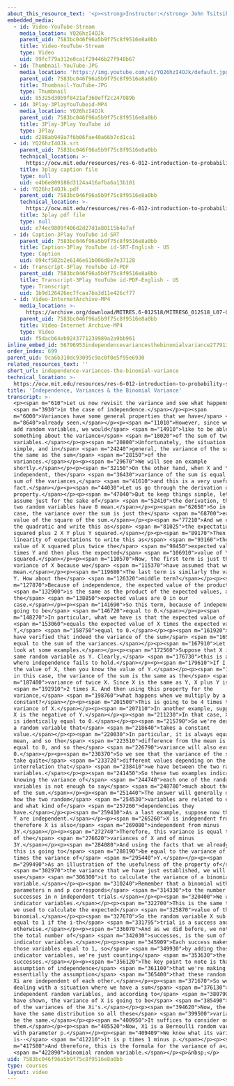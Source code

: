 ```yaml
---
about_this_resource_text: '<p><strong>Instructor:</strong> John Tsitsiklis</p>'
embedded_media:
  - id: Video-YouTube-Stream
    media_location: YQ26hzI4OJk
    parent_uid: 7583bc046f96a5b9f75c8f9516e8a0bb
    title: Video-YouTube-Stream
    type: Video
    uid: 99fc779a312e0ca1f29446b27f948b67
  - id: Thumbnail-YouTube-JPG
    media_location: 'https://img.youtube.com/vi/YQ26hzI4OJk/default.jpg'
    parent_uid: 7583bc046f96a5b9f75c8f9516e8a0bb
    title: Thumbnail-YouTube-JPG
    type: Thumbnail
    uid: 85325d30b9f8421af360eff2c247089b
  - id: 3Play-3PlayYouTubeid-MP4
    media_location: YQ26hzI4OJk
    parent_uid: 7583bc046f96a5b9f75c8f9516e8a0bb
    title: 3Play-3Play YouTube id
    type: 3Play
    uid: d288ab949a7f6b06fae40a66b7cd1ca1
  - id: YQ26hzI4OJk.srt
    parent_uid: 7583bc046f96a5b9f75c8f9516e8a0bb
    technical_location: >-
      https://ocw.mit.edu/resources/res-6-012-introduction-to-probability-spring-2018/part-i-the-fundamentals/independence-variances-the-binomial-variance/YQ26hzI4OJk.srt
    title: 3play caption file
    type: null
    uid: e4b6e809186d3124a416afba6a13b101
  - id: YQ26hzI4OJk.pdf
    parent_uid: 7583bc046f96a5b9f75c8f9516e8a0bb
    technical_location: >-
      https://ocw.mit.edu/resources/res-6-012-introduction-to-probability-spring-2018/part-i-the-fundamentals/independence-variances-the-binomial-variance/YQ26hzI4OJk.pdf
    title: 3play pdf file
    type: null
    uid: e74ec9809f406d2d27d1a80115b4a7af
  - id: Caption-3Play YouTube id-SRT
    parent_uid: 7583bc046f96a5b9f75c8f9516e8a0bb
    title: Caption-3Play YouTube id-SRT-English - US
    type: Caption
    uid: 094cf502b2e6146e61b006d8e7e37128
  - id: Transcript-3Play YouTube id-PDF
    parent_uid: 7583bc046f96a5b9f75c8f9516e8a0bb
    title: Transcript-3Play YouTube id-PDF-English - US
    type: Transcript
    uid: 1b9d126426ec7fcaa7ba3d11e426cf77
  - id: Video-InternetArchive-MP4
    media_location: >-
      https://archive.org/download/MITRES.6-012S18/MITRES6_012S18_L07-07_300k.mp4
    parent_uid: 7583bc046f96a5b9f75c8f9516e8a0bb
    title: Video-Internet Archive-MP4
    type: Video
    uid: f5dacb64eb9243771239989a2a9bb961
inline_embed_id: 56796953independencevariancesthebinomialvariance27791326
order_index: 699
parent_uid: 9ca6b310dc93095c9ac0f0e5f95e6930
related_resources_text: ''
short_url: independence-variances-the-binomial-variance
technical_location: >-
  https://ocw.mit.edu/resources/res-6-012-introduction-to-probability-spring-2018/part-i-the-fundamentals/independence-variances-the-binomial-variance
title: 'Independence, Variances & the Binomial Variance'
transcript: >-
  <p><span m="610">Let us now revisit the variance and see what happens</span>
  <span m="3930">in the case of independence.</span></p><p><span
  m="6000">Variances have some general properties that we have</span> <span
  m="8640">already seen.</span></p><p><span m="11010">However, since we often
  add random variables, we would</span> <span m="14910">like to be able to say
  something about the variance</span> <span m="18020">of the sum of two random
  variables.</span></p><p><span m="20800">Unfortunately, the situation is not so
  simple, and in</span> <span m="24240">general, the variance of the sum is not
  the same as the sum</span> <span m="28150">of the
  variances.</span></p><p><span m="29670">We will see an example
  shortly.</span></p><p><span m="32150">On the other hand, when X and Y are
  independent, the</span> <span m="36430">variance of the sum is equal to the
  sum of the variances,</span> <span m="41610">and this is a very useful
  fact.</span></p><p><span m="44030">Let us go through the derivation of this
  property.</span></p><p><span m="47040">But to keep things simple, let us
  assume just for the sake of</span> <span m="52410">the derivation, that the
  two random variables have 0 mean.</span></p><p><span m="62650">So in that
  case, the variance over the sum is just the</span> <span m="68700">expected
  value of the square of the sum.</span></p><p><span m="77210">And we can expand
  the quadratic and write this as</span> <span m="81025">the expectation of X
  squared plus 2 X Y plus Y squared.</span></p><p><span m="89170">Then we use
  linearity of expectations to write this as</span> <span m="93160">the expected
  value of X squared plus twice the</span> <span m="98450">expected value of X
  times Y and then plus the expected</span> <span m="106910">value of Y
  squared.</span></p><p><span m="110570">Now, the first term is just the
  variance of X because we</span> <span m="115370">have assumed that we have 0
  mean.</span></p><p><span m="119680">The last term is similarly the variance of
  Y. How about the</span> <span m="126320">middle term?</span></p><p><span
  m="127870">Because of independence, the expected value of the product</span>
  <span m="132900">is the same as the product of the expected values, and
  the</span> <span m="138850">expected values are 0 in our
  case.</span></p><p><span m="141690">So this term, because of independence, is
  going to be</span> <span m="146720">equal to 0.</span></p><p><span
  m="148270">In particular, what we have is that the expected value of XY</span>
  <span m="153060">equals the expected value of X times the expected value of
  Y,</span> <span m="158750">equal to 0.</span></p><p><span m="161920">And so we
  have verified that indeed the variance of the sum</span> <span m="165180">is
  equal to the sum of the variances.</span></p><p><span m="167910">Let us now
  look at some examples.</span></p><p><span m="172560">Suppose that X is the
  same random variable as Y. Clearly,</span> <span m="176730">this is a case
  where independence fails to hold.</span></p><p><span m="179610">If I tell you
  the value of X, then you know the value of Y.</span></p><p><span m="183410">So
  in this case, the variance of the sum is the same as the</span> <span
  m="187400">variance of twice X. Since X is the same as Y, X plus Y is</span>
  <span m="192910">2 times X. And then using this property for the
  variance,</span> <span m="198760">what happens when we multiply by a
  constant?</span></p><p><span m="201500">This is going to be 4 times the
  variance of X.</span></p><p><span m="207110">In another example, suppose that
  X is the negative of Y.</span></p><p><span m="211230">In that case, X plus Y
  is identically equal to 0.</span></p><p><span m="215790">So we're dealing with
  a random variable that</span> <span m="218640">takes a constant
  value.</span></p><p><span m="220030">In particular, it is always equal to its
  mean, and so the</span> <span m="223510">difference from the mean is always
  equal to 0, and so the</span> <span m="226790">variance will also evaluate to
  0.</span></p><p><span m="230370">So we see that the variance of the sum can
  take quite</span> <span m="233720">different values depending on the sort of
  interrelation that</span> <span m="238410">we have between the two random
  variables.</span></p><p><span m="241450">So these two examples indicate that
  knowing the variance of</span> <span m="244740">each one of the random
  variables is not enough to say</span> <span m="248780">much about the variance
  of the sum.</span></p><p><span m="251440">The answer will generally depend on
  how the two random</span> <span m="254530">variables are related to each other
  and what kind of</span> <span m="257260">dependencies they
  have.</span></p><p><span m="259410">As a last example, suppose now that X and
  Y are independent.</span></p><p><span m="265260">X is independent from Y, and
  therefore X is also</span> <span m="269080">independent from minus
  3Y.</span></p><p><span m="272740">Therefore, this variance is equal to the sum
  of the</span> <span m="276620">variances of X and of minus
  3Y.</span></p><p><span m="284080">And using the facts that we already know,
  this is going to</span> <span m="288190">be equal to the variance of X plus 9
  times the variance of</span> <span m="295440">Y.</span></p><p><span
  m="299490">As an illustration of the usefulness of the property of</span>
  <span m="302970">the variance that we have just established, we will now
  use</span> <span m="306300">it to calculate the variance of a binomial random
  variable.</span></p><p><span m="310240">Remember that a binomial with
  parameters n and p corresponds</span> <span m="314330">to the number of
  successes in n independent trials.</span></p><p><span m="320400">We use
  indicator variables.</span></p><p><span m="322700">This is the same trick that
  we used to calculate the expected</span> <span m="325870">value of the
  binomial.</span></p><p><span m="327670">So the random variable X sub i is
  equal to 1 if the i-th</span> <span m="331795">trial is a success and is a 0
  otherwise.</span></p><p><span m="336070">And as we did before, we note that X,
  the total number of</span> <span m="342030">successes, is the sum of those
  indicator variables.</span></p><p><span m="345909">Each success makes one of
  those variables equal to 1, so</span> <span m="349930">by adding those
  indicator variables, we're just counting</span> <span m="353630">the number of
  successes.</span></p><p><span m="356120">The key point to note is that the
  assumption of independence</span> <span m="361100">that we're making is
  essentially the assumption</span> <span m="365400">that these random variables
  Xi are independent of each other.</span></p><p><span m="371670">So we're
  dealing with a situation where we have a sum</span> <span m="376130">of
  independent random variables, and according to</span> <span m="380790">what we
  have shown, the variance of X is going to be</span> <span m="385490">the sum
  of the variances of the Xi's.</span></p><p><span m="394620">Now, the Xi's all
  have the same distribution so all these</span> <span m="399500">variances will
  be the same.</span></p><p><span m="400950">It suffices to consider one of
  them.</span></p><p><span m="405520">Now, X1 is a Bernoulli random variable
  with parameter p.</span></p><p><span m="409409">We know what its variance
  is--</span> <span m="412210">it is p times 1 minus p.</span></p><p><span
  m="417580">And therefore, this is the formula for the variance of a</span>
  <span m="422890">binomial random variable.</span></p><p>&nbsp;</p>
uid: 7583bc046f96a5b9f75c8f9516e8a0bb
type: courses
layout: video
---
```

